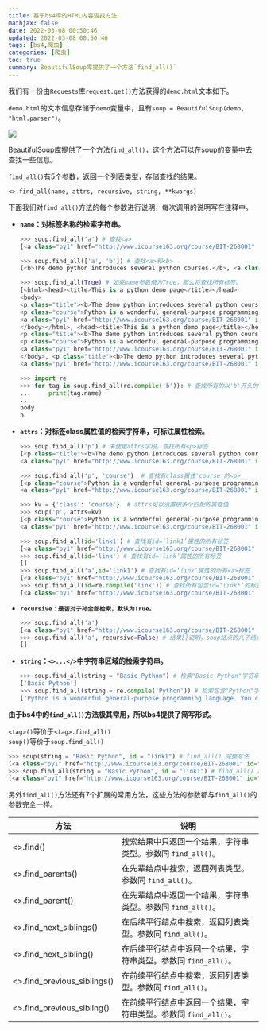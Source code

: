```yaml
---
title: 基于bs4库的HTML内容查找方法
mathjax: false
date: 2022-03-08 00:50:46
updated: 2022-03-08 00:50:46
tags: [bs4,爬虫]
categories: [爬虫]
toc: true
summary: BeautifulSoup库提供了一个方法`find_all()`
---
```


我们有一份由`Requests`库`request.get()`方法获得的`demo.html`文本如下。

`demo.html`的文本信息存储于`demo`变量中，且有`soup = BeautifulSoup(demo, "html.parser")`。



![](https://cdn.jsdelivr.net/gh/Etongxue/TC@main/基于bs4库的HTML内容查找方法_1.webp)

BeautifulSoup库提供了一个方法`find_all()`，这个方法可以在soup的变量中去查找一些信息。

`find_all()`有5个参数，返回一个列表类型，存储查找的结果。

`<>.find_all(name, attrs, recursive, string, **kwargs)`

下面我们对`find_all()`方法的每个参数进行说明，每次调用的说明写在注释中。

<!--more-->

* **`name`：对标签名称的检索字符串。**

    ```python
    >>> soup.find_all('a') # 查找<a>
    [<a class="py1" href="http://www.icourse163.org/course/BIT-268001" id="link1">Basic Python</a>, <a class="py2" href="http://www.icourse163.org/course/BIT-1001870001" id="link2">Advanced Python</a>]
    ```

    ```python
    >>> soup.find_all(['a', 'b']) # 查找<a>和<b>
    [<b>The demo python introduces several python courses.</b>, <a class="py1" href="http://www.icourse163.org/course/BIT-268001" id="link1">Basic Python</a>, <a class="py2" href="http://www.icourse163.org/course/BIT-1001870001" id="link2">Advanced Python</a>]
    ```

    ```python
    >>> soup.find_all(True) # 如果name参数值为True，那么将查找所有标签。
    [<html><head><title>This is a python demo page</title></head>
    <body>
    <p class="title"><b>The demo python introduces several python courses.</b></p>
    <p class="course">Python is a wonderful general-purpose programming language. You can learn Python from novice to professional by tracking the following courses:
    <a class="py1" href="http://www.icourse163.org/course/BIT-268001" id="link1">Basic Python</a> and <a class="py2" href="http://www.icourse163.org/course/BIT-1001870001" id="link2">Advanced Python</a>.</p>
    </body></html>, <head><title>This is a python demo page</title></head>, <title>This is a python demo page</title>, <body>
    <p class="title"><b>The demo python introduces several python courses.</b></p>
    <p class="course">Python is a wonderful general-purpose programming language. You can learn Python from novice to professional by tracking the following courses:
    <a class="py1" href="http://www.icourse163.org/course/BIT-268001" id="link1">Basic Python</a> and <a class="py2" href="http://www.icourse163.org/course/BIT-1001870001" id="link2">Advanced Python</a>.</p>
    </body>, <p class="title"><b>The demo python introduces several python courses.</b></p>, <b>The demo python introduces several python courses.</b>, <p class="course">Python is a wonderful general-purpose programming language. You can learn Python from novice to professional by tracking the following courses:
    <a class="py1" href="http://www.icourse163.org/course/BIT-268001" id="link1">Basic Python</a> and <a class="py2" href="http://www.icourse163.org/course/BIT-1001870001" id="link2">Advanced Python</a>.</p>, <a class="py1" href="http://www.icourse163.org/course/BIT-268001" id="link1">Basic Python</a>, <a class="py2" href="http://www.icourse163.org/course/BIT-1001870001" id="link2">Advanced Python</a>]
    ```

    ```python
    >>> import re
    >>> for tag in soup.find_all(re.compile('b')): # 查找所有的以'b'开头的标签
    ...     print(tag.name)
    ... 
    body
    b
    ```

* **`attrs`：对标签class属性值的检索字符串，可标注属性检索。**

    ```python
    >>> soup.find_all('p') # 未使用attrs字段，查找所有<p>标签
    [<p class="title"><b>The demo python introduces several python courses.</b></p>, <p class="course">Python is a wonderful general-purpose programming language. You can learn Python from novice to professional by tracking the following courses:
    <a class="py1" href="http://www.icourse163.org/course/BIT-268001" id="link1">Basic Python</a> and <a class="py2" href="http://www.icourse163.org/course/BIT-1001870001" id="link2">Advanced Python</a>.</p>]
    ```

    ```python
    >>> soup.find_all('p', 'course')  # 查找有class属性'course'的<p>
    [<p class="course">Python is a wonderful general-purpose programming language. You can learn Python from novice to professional by tracking the following courses:
    <a class="py1" href="http://www.icourse163.org/course/BIT-268001" id="link1">Basic Python</a> and <a class="py2" href="http://www.icourse163.org/course/BIT-1001870001" id="link2">Advanced Python</a>.</p>]
    ```

    ```python
    >>> kv = {'class': 'course'}  # attrs可以设置很多个匹配的属性值
    >>> soup('p', attrs=kv)
    [<p class="course">Python is a wonderful general-purpose programming language. You can learn Python from novice to professional by tracking the following courses:
    <a class="py1" href="http://www.icourse163.org/course/BIT-268001" id="link1">Basic Python</a> and <a class="py2" href="http://www.icourse163.org/course/BIT-1001870001" id="link2">Advanced Python</a>.</p>]
    ```

    ```python
    >>> soup.find_all(id='link1') # 查找有id=‘link1’属性的所有标签
    [<a class="py1" href="http://www.icourse163.org/course/BIT-268001" id="link1">Basic Python</a>]
    >>> soup.find_all(id='link') # 查找有id=‘link’属性的所有标签
    []
    >>> soup.find_all('a',id='link1') # 查找有id=‘link’属性的所有<a>标签
    [<a class="py1" href="http://www.icourse163.org/course/BIT-268001" id="link1">Basic Python</a>]
    >>> soup.find_all(id=re.compile('link')) # 查找所有包含id='link*'的标签
    [<a class="py1" href="http://www.icourse163.org/course/BIT-268001" id="link1">Basic Python</a>, <a class="py2" href="http://www.icourse163.org/course/BIT-1001870001" id="link2">Advanced Python</a>]
    ```

* **`recursive：是否对子孙全部检索，默认为True。`**

    ```python
    >>> soup.find_all('a')
    [<a class="py1" href="http://www.icourse163.org/course/BIT-268001" id="link1">Basic Python</a>, <a class="py2" href="http://www.icourse163.org/course/BIT-1001870001" id="link2">Advanced Python</a>]
    >>> soup.find_all('a', recursive=False) # 结果[]说明，soup结点的儿子结点中无<a>。<a>在子孙中
    []
    ```

* **`string`：`<>...</>`中字符串区域的检索字符串。**

    ```python
    >>> soup.find_all(string = "Basic Python") # 检索"Basic Python"字符串，一字不能差，必须是<>...</>内的完整内容
    ['Basic Python']
    >>> soup.find_all(string = re.compile('Python')) # 检索包含"Python"字符串的<>...</>内的完整内容
    ['Python is a wonderful general-purpose programming language. You can learn Python from novice to professional by tracking the following courses:\r\n', 'Basic Python', 'Advanced Python']
    ```

    



**由于bs4中的`find_all()`方法极其常用，所以bs4提供了简写形式。**

`<tag>()`等价于`<tag>.find_all()` <br/>`soup()`等价于`soup.find_all()`

```python
>>> soup(string = "Basic Python", id = "link1") # find_all() 完整写法
[<a class="py1" href="http://www.icourse163.org/course/BIT-268001" id="link1">Basic Python</a>]
>>> soup.find_all(string = "Basic Python", id = "link1") # find_all() 简写
[<a class="py1" href="http://www.icourse163.org/course/BIT-268001" id="link1">Basic Python</a>]
```

另外`find_all()`方法还有7个扩展的常用方法，这些方法的参数都与`find_all()`的参数完全一样。

| 方法                        | 说明                                                         |
| --------------------------- | ------------------------------------------------------------ |
| <>.find()                   | 搜索结果中只返回一个结果，字符串类型。参数同 `find_all()`。  |
| <>.find_parents()           | 在先辈结点中搜索，返回列表类型。参数同 `find_all()`。        |
| <>.find_parent()            | 在先辈结点中返回一个结果，字符串类型。参数同 `find_all()`。  |
| <>.find_next_siblings()     | 在后续平行结点中搜索，返回列表类型。参数同 `find_all()`。    |
| <>.find_next_sibling()      | 在后续平行结点中返回一个结果，字符串类型。参数同 `find_all()`。 |
| <>.find_previous_siblings() | 在前续平行结点中搜索，返回列表类型。参数同 `find_all()`。    |
| <>.find_previous_sibling()  | 在前续平行结点中返回一个结果，字符串类型。参数同 `find_all()`。 |


